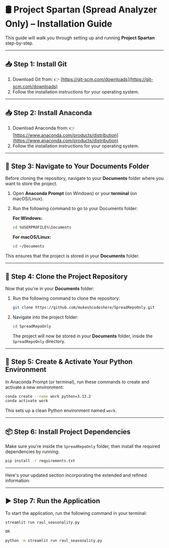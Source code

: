 # 🛢️ Project Spartan (Spread Analyzer Only) – Installation Guide

This guide will walk you through setting up and running **Project Spartan** step-by-step.

---

## 📥 Step 1: Install Git

1. Download Git from:
   👉 [https://git-scm.com/downloads](https://git-scm.com/downloads)
2. Follow the installation instructions for your operating system.

---

## 📥 Step 2: Install Anaconda

1. Download Anaconda from:
   👉 [https://www.anaconda.com/products/distribution](https://www.anaconda.com/products/distribution)
2. Follow the installation instructions for your operating system.

---

## 📁 Step 3: Navigate to Your Documents Folder

Before cloning the repository, navigate to your **Documents** folder where you want to store the project.

1. Open **Anaconda Prompt** (on Windows) or your **terminal** (on macOS/Linux).
2. Run the following command to go to your Documents folder:

   **For Windows:**

   ```bash
   cd %USERPROFILE%\Documents
   ```

   **For macOS/Linux:**

   ```bash
   cd ~/Documents
   ```

This ensures that the project is stored in your **Documents** folder.

---

## 📂 Step 4: Clone the Project Repository

Now that you're in your **Documents** folder:

1. Run the following command to clone the repository:

   ```bash
   git clone https://github.com/mukeshcodeshere/SpreadRepoOnly.git
   ```

2. Navigate into the project folder:

   ```bash
   cd SpreadRepoOnly
   ```

   The project will now be stored in your **Documents** folder, inside the `SpreadRepoOnly` directory.

---

## 🐍 Step 5: Create & Activate Your Python Environment

In Anaconda Prompt (or terminal), run these commands to create and activate a new environment:

```bash
conda create --name work python=3.13.2
conda activate work
```

This sets up a clean Python environment named `work`.

---

## 📦 Step 6: Install Project Dependencies

Make sure you're inside the `SpreadRepoOnly` folder, then install the required dependencies by running:

```bash
pip install -r requirements.txt
```

---
Here's your updated section incorporating the extended and refined information:

---

## ▶️ Step 7: Run the Application

To start the application, run the following command in your terminal:

```bash
streamlit run raul_seasonality.py

OR

python -m streamlit run raul_seasonality.py
```